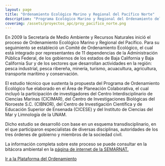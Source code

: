 ```yaml
---
layout: page
title: "Ordenamiento Ecológico Marino y Regional del Pacífico Norte"
description: "Programa Ecológico Marino y Regional del Ordenamiento del Pacífico Norte"
coverimg: /assets/proyectos_apc/proy_pacifico_norte.png
---
```



En 2009 la Secretaría de Medio Ambiente y Recursos Naturales inició el
proceso de Ordenamiento Ecológico Marino y Regional del Pacífico. Para
su seguimiento se estableció un Comité de Ordenamiento Ecológico, el
cual está integrado por representantes de 11 dependencias de la
Administración Pública Federal, de los gobiernos de los estados de Baja
California y Baja California Sur y de los sectores que desarrollan
actividades en la región: pesca industrial, pesca ribereña, minería,
turismo, acuacultura, agricultura, transporte marítimo y conservación.

El estudio técnico que sustenta la propuesta del Programa de
Ordenamiento Ecológico fue elaborado en el Área de Planeación
Colaborativa, el cual incluyó la participación de investigadores del
Centro Interdisciplinario de Ciencias Marinas (CICIMAR), del Centro de
Investigaciones Biológicas del Noroeste S.C. (CIBNOR), del Centro de
Investigación Científica y de Educación Superior de Ensenada (CICESE) y
del Instituto de Ciencias del Mar y Limnología de la UNAM.

Dicho estudio se desarrolló con base en un esquema transdisciplinario,
en el que participaron especialistas de diversas disciplinas,
autoridades de los tres órdenes de gobierno y miembros de la sociedad
civil.

La información completa sobre este proceso se puede consultar en la
bitácora ambiental en la [página de internet de la SEMARNAT.](http://www.semarnat.gob.mx/temas/ordenamiento-ecologico/bitacora-ambiental/bitacora-de-ordenamiento-ecologico-marino-y-regional)

[Ir a la Plataforma del Ordenamiento](http://magrat.mine.nu:8080/Versatile/)
